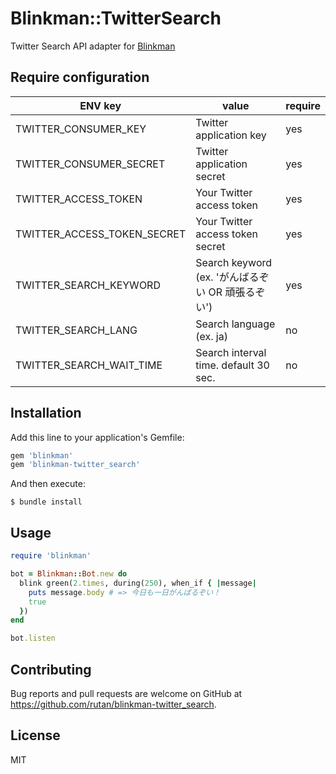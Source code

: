 # Blinkman::TwitterSearch

Twitter Search API adapter for [Blinkman](https://github.com/kinoppyd/blinkman)

## Require configuration

|ENV key|value|require|
|-------|-----|-------|
|TWITTER_CONSUMER_KEY|Twitter application key|yes|
|TWITTER_CONSUMER_SECRET|Twitter application secret|yes|
|TWITTER_ACCESS_TOKEN|Your Twitter access token|yes|
|TWITTER_ACCESS_TOKEN_SECRET|Your Twitter access token secret|yes|
|TWITTER_SEARCH_KEYWORD|Search keyword (ex. 'がんばるぞい OR 頑張るぞい')|yes|
|TWITTER_SEARCH_LANG|Search language (ex. ja)|no|
|TWITTER_SEARCH_WAIT_TIME|Search interval time. default 30 sec.|no|

## Installation

Add this line to your application's Gemfile:

```ruby
gem 'blinkman'
gem 'blinkman-twitter_search'
```

And then execute:

    $ bundle install

## Usage

```ruby
require 'blinkman'

bot = Blinkman::Bot.new do
  blink green(2.times, during(250), when_if { |message|
    puts message.body # => 今日も一日がんばるぞい！
    true
  })
end

bot.listen
```

## Contributing

Bug reports and pull requests are welcome on GitHub at https://github.com/rutan/blinkman-twitter_search.

## License
MIT

